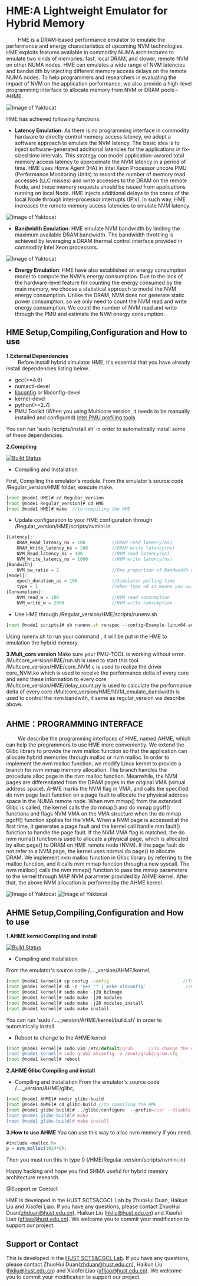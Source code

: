 # HME:A Lightweight Emulator for Hybrid Memory

&#160; &#160; &#160; &#160; HME is a DRAM-based performance emulator to emulate the performance and energy
characteristics of upcoming NVM technologies. HME exploits features available in commodity NUMA architectures to emulate two kinds of memories: fast, local DRAM, and slower, remote NVM on other NUMA nodes. HME can emulates a wide range of NVM latencies and bandwidth by injecting different memory access delays on the remote NUMA nodes. To help programmers and researchers in evaluating the impact of NVM on the application performance, we also provide a high-level programming interface to allocate memory from NVM or DRAM pools - AHME. 

![Image of Yaktocat](https://github.com/Gumi-presentation-by-Dzh/HME/blob/master/images/architecture.png)

HME has achieved following functions:

 * **Latency Emulation**: As there is no programming interface in commodity hardware to directly control memory access latency, we adopt a software approach to emulate the NVM latency. The basic idea is to inject software-generated additional latencies for the applications in fix-sized time intervals. This strategy can model application-awared total memory access latency to approximate the NVM latency in a period of time. HME uses Home Agent (HA) in Intel Xeon Processor uncore PMU (Performance Monitoring Units) to record the number of memory read accesses (LLC misses) and write accesses to the DRAM on the remote Node, and these memory requests should be issued from applications running on local Node. HME injects additional delays to the cores of the local Node through inter-processor interrupts (IPIs). In such way, HME increases the remote memory access latencies to emulate NVM latency.

![Image of Yaktocat](https://github.com/Gumi-presentation-by-Dzh/HME/blob/master/images/latency.png)


 * **Bandwidth Emulation**: HME emulate NVM bandwidth by limiting the maximum available DRAM bandwidth. The bandwidth throttling is achieved by leveraging a DRAM thermal control interface provided in commodity Intel Xeon processors.

![Image of Yaktocat](https://github.com/Gumi-presentation-by-Dzh/HME/blob/master/images/bw.png)

 * **Energy Emulation**: HME have also established an energy consumption model to compute the NVM’s energy consumption. Due to the lack of the hardware-level feature for counting the energy consumed by the main memory, we choose a statistical approach to model the NVM energy consumption. Unlike the DRAM, NVM does not generate static power consumption, so we only need to count the NVM read and write energy consumption. We count the number of NVM read and write through the PMU and estimate the NVM energy consumption.


HME Setup,Compiling,Configuration and How to use
------------
**1.External Dependencies**  
&#160; &#160; &#160; &#160; Before install hybrid simulator HME, it's essential that you have already install dependencies listing below.
* gcc(>=4.6)
* numactl-devel
* [libconfig](http://www.hyperrealm.com/libconfig/libconfig-1.5.tar.gz) or libconfig-devel
* kernel-devel
* python(>=2.7)
* PMU Toolkit (When you using Multicore version, it needs to be manually installed and configured) [Intel PMU profiling tools](https://github.com/andikleen/pmu-tools.git)

You can run 'sudo /scripts/install.sh' in order to automatically install some of these dependencies.

**2.Compiling**

[![Build Status](https://travis-ci.org/RRZE-HPC/likwid.svg?branch=master)](https://travis-ci.org/RRZE-HPC/likwid)

* Compiling and Installation

First, Compiling the emulator's module. From the emulator's source code /Regular_version/HME folder, execute make.

```javascript
[root @node1 HME]# cd Regular_version
[root @node1 Regular_version]# cd HME
[root @node1 HME]# make  //to compiling the HME
```

* Update configuration to your HME configuration through /Regular_version/HME/scripts/nvmini.in
```javascript
[Latency]:
    DRAM_Read_latency_ns = 100          //DRAM read latency(ns)
    DRAM_Write_latency_ns = 200         //DRAM write latency(ns)
    NVM_Read_latency_ns = 400           //NVM read latency(ns)
    NVM_Write_latency_ns = 1800         //NVM write latency(ns)
[Bandwith]: 
    NVM_bw_ratio = 2                    //One proportion of Bandwidth of DRAM / Bandwidth of NVM
[Model]:
    epoch_duration_us = 100             //Simulator polling time
    type = 1                            //when type =0 it means you using the lib AHME; When type=1 it means you using libnuma to put all in nvm; When type=2 it means you using libnuma policy interleave to put it in DRAM and NVM
[Consumption]:
    NVM_read_w = 100                    //NVM read consumption
    NVM_write_w = 2000                  //NVM write consumption
```

* Use HME through /Regular_version/HME/scripts/runenv.sh
```javascript
[root @node1 scripts]# sh runenv.sh runspec --config=Example-linux64-amd64-gcc43.cfg --noreportable --iteration=1 433.milc
```
Using runenv.sh to run your command , it will be put in the HME to emulation the hybrid memory.

**3.Mult_core version**
Make sure your PMU-TOOL is working without error.
/Multcore_version/HME/run.sh is used to start this tool.
/Multcore_version/HME/core_NVM.c  is used to realize the driver core_NVM.ko which is used to receive the performance delta of every core and send these information to every core
/Multcore_version/HME/delay_count.py is used to calculate the performance delta of every core
/Multcore_version/HME/NVM_emulate_bandwidth is used to control the nvm bandwith, it same as regular_version we describe above.

AHME：PROGRAMMING INTERFACE
------------

&#160; &#160; &#160; &#160; We describe the programming interfaces of HME, named AHME, which can help the programmers to use HME more conveniently. We extend the Glibc library to provide the nvm malloc function so that the application can allocate hybrid memories through malloc or nvm malloc. In order to implement the nvm malloc function, we modify Linux kernel to provide a branch for nvm mmap memory allocation. The branch handles the procedure alloc page in the nvm malloc function. Meanwhile, the NVM pages are differentiated from the DRAM pages in the original VMA (virtual address space). AHME marks the NVM flag in VMA, and calls the specified do nvm page fault function on a page fault to allocate the physical address space in the NUMA remote node. When nvm mmap() from the extended Glibc is called, the kernel calls the do mmap() and do mmap pgoff() functions and flags NVM VMA on the VMA structure when the do mmap pgoff() function applies for the VMA. When a NVM page is accessed at the first time, it generates a page fault and the kernel call handle mm fault() function to handle the page fault. If the NVM VMA flag is matched, the do nvm numa() function is used to allocate a physical page, which is allocated by alloc page() to DRAM on HME remote node (NVM). If the page fault do not refer to a NVM page, the kernel uses normal do page() to allocate DRAM. We implement nvm malloc function in Glibc library by referring to the malloc function, and it calls nvm mmap function through a new syscall. The nvm malloc() calls the nvm mmap() function to pass the mmap parameters to the kernel through MAP NVM parameter provided by AHME kernel. After that, the above NVM allocation is performedby the AHME kernel.

![Image of Yaktocat](https://github.com/Gumi-presentation-by-Dzh/HME/blob/master/images/memoryalloction.png)
![Image of Yaktocat](https://github.com/Gumi-presentation-by-Dzh/HME/blob/master/images/kernel.png)

AHME Setup,Compiling,Configuration and How to use
------------
**1.AHME kernel Compiling and install**

[![Build Status](https://travis-ci.org/RRZE-HPC/likwid.svg?branch=master)](https://travis-ci.org/RRZE-HPC/likwid)

* Compiling and Installation

From the emulator's source code /...._version/AHME/kernel,
```javascript
[root @node1 kernel]# cp config .config                            //To config the configration of linux kernel
[root @node1 kernel]# sh -c 'yes "" | make oldconfig'               //Use the old kernel configuration and automatically accept the default settings for each new option
[root @node1 kernel]# sudo make -j20 bzImage
[root @node1 kernel]# sudo make -j20 modules
[root @node1 kernel]# sudo make -j20 modules_install
[root @node1 kernel]# sudo make install
```
You can run 'sudo /...._version/AHME/kernel/bulid.sh' in order to automatically install

* Reboot to change to the AHME kernel
```javascript
[root @node1 kernel]# sudo vim /etc/default/grub      //To change the default kernel you using (always to set 0)
[root @node1 kernel]# sudo grub2-mkconfig -o /boot/grub2/grub.cfg
[root @node1 kernel]# reboot
```

**2.AHME Glibc Compiling and install**
* Compiling and Installation
From the emulator's source code /...._version/AHME/glibc,
```javascript
[root @node1 AHME]# mkdir glibc-build  
[root @node1 AHME]# cd glibc-build //to compiling the HME
[root @node1 glibc-build]# ../glibc/configure  --prefix=/usr --disable-profile --enable-add-ons --with-headers=/usr/include --with-binutils=/usr/bin
[root @node1 glibc-build]# make
[root @node1 glibc-build]# make install
```

**3.How to use AHME**
You can use this way to alloc nvm memory if you need.
```javascript
#include <malloc.h>
p = nvm_malloc(1024*8);
```
Then you must run this in type 0 (/HME/Regular_version/scripts/nvmini.in)

Happy hacking and hope you find SHMA useful for hybrid memory architecture research.

@Support or Contact

HME is developed in the HUST SCTS&CGCL Lab by ZhuoHui Duan, Haikun Liu and Xiaofei Liao. If you have any questions, please contact ZhuoHui Duan(zhduan@hust.edu.cn), Haikun Liu (hkliu@hust.edu.cn) and Xiaofei Liao (xfliao@hust.edu.cn). We welcome you to commit your modification to support our project.

## Support or Contact
This is developed in the [HUST SCTS&CGCL Lab](http://grid.hust.edu.cn/).
If you have any questions, please contact ZhuoHui Duan(zhduan@hust.edu.cn), Haikun Liu (hkliu@hust.edu.cn) and Xiaofei Liao (xfliao@hust.edu.cn).
We welcome you to commit your modification to support our project.
